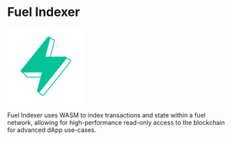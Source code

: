 # Fuel Indexer

![Fuel Logo](./img/fuel.png)

Fuel Indexer uses WASM to index transactions and state within a fuel network, allowing for high-performance read-only access to the blockchain for advanced dApp use-cases.
